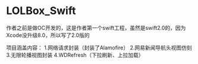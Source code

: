 # LOLBox_Swift
作者之前是做OC开发的，这是作者第一个swift工程，虽然是swift2.0的，因为Xcode没升级8.0，所以写了2.0版的

项目涵盖内容：
1.网络请求封装（封装了Alamofire）
2.网易新闻导航头视图仿刻
3.无限轮播视图封装
4.WDRefresh（下拉刷新、上拉加载）
